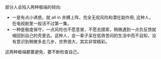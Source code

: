 部分人会陷入两种极端的倾向:

- 一是有点小诱惑，就 all in 赤膊上阵，完全无视风险和潜在副作用; 这种人，在电视剧里一般活不过第一集。
- 一种是极度保守，一点风险也不愿意冒，不愿去摸索，稍微遇到一点负反馈就缩回到自己的壳里去。这种人，会一辈子呆在低效苦闷的生活中而不自知，没有意识到稍微多走几步，世界很大，其实非常精彩。

这两种极端都要避免，要不断检查自己。
